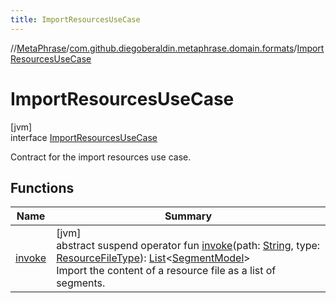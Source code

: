 ```yaml
---
title: ImportResourcesUseCase
---
```

//[MetaPhrase](../../../index.html)/[com.github.diegoberaldin.metaphrase.domain.formats](../index.html)/[ImportResourcesUseCase](index.html)



# ImportResourcesUseCase



[jvm]\
interface [ImportResourcesUseCase](index.html)

Contract for the import resources use case.



## Functions


| Name | Summary |
|---|---|
| [invoke](invoke.html) | [jvm]<br>abstract suspend operator fun [invoke](invoke.html)(path: [String](https://kotlinlang.org/api/latest/jvm/stdlib/kotlin/-string/index.html), type: [ResourceFileType](../../com.github.diegoberaldin.metaphrase.domain.project.data/-resource-file-type/index.html)): [List](https://kotlinlang.org/api/latest/jvm/stdlib/kotlin.collections/-list/index.html)&lt;[SegmentModel](../../com.github.diegoberaldin.metaphrase.domain.project.data/-segment-model/index.html)&gt;<br>Import the content of a resource file as a list of segments. |

